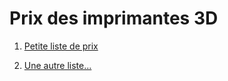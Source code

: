 # Prix des imprimantes 3D

1. [Petite liste de prix](http://www.primante3d.com/combien-ca-coute/)


2. [Une autre liste...](https://www.objetconnecte.net/comparatifs/comparatif-meilleure-imprimante-3d/)
